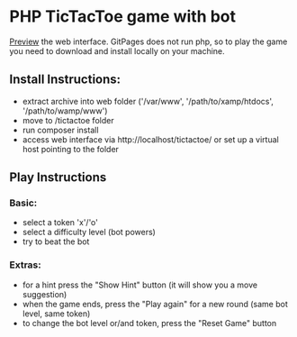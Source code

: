 
PHP TicTacToe game with bot
===========================

<a href="https://imarchis.github.io/tictactoe/" >Preview</a> the web interface.
GitPages does not run php, so to play the game you need to download and install locally on your machine.

## Install Instructions:
- extract archive into web folder ('/var/www', '/path/to/xamp/htdocs', '/path/to/wamp/www')
- move to /tictactoe folder
- run composer install
- access web interface via http://localhost/tictactoe/ or set up a virtual host pointing to the folder

## Play Instructions 

### Basic:
- select a token 'x'/'o'
- select a difficulty level (bot powers)
- try to beat the bot

### Extras:
- for a hint press the "Show Hint" button (it will show you a move suggestion)
- when the game ends, press the "Play again" for a new round (same bot level, same token)
- to change the bot level or/and token, press the "Reset Game" button
